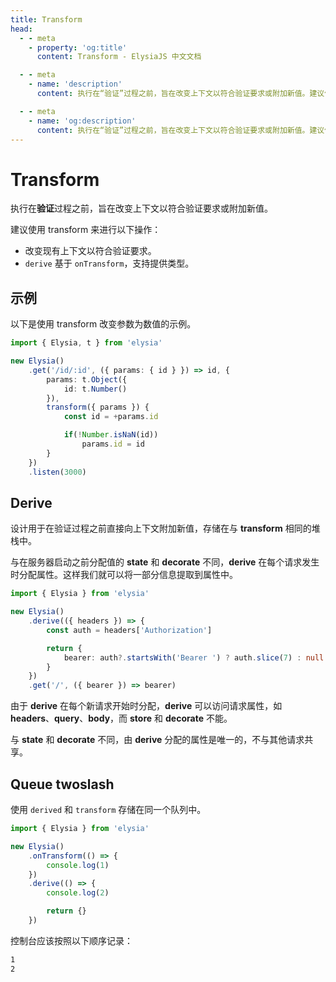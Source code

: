 ```yaml
---
title: Transform
head:
  - - meta
    - property: 'og:title'
      content: Transform - ElysiaJS 中文文档

  - - meta
    - name: 'description'
      content: 执行在“验证”过程之前，旨在改变上下文以符合验证要求或附加新值。建议使用 transform 来进行以下操作：改变现有上下文以符合验证要求。

  - - meta
    - name: 'og:description'
      content: 执行在“验证”过程之前，旨在改变上下文以符合验证要求或附加新值。建议使用 transform 来进行以下操作：改变现有上下文以符合验证要求。
---
```


# Transform

执行在**验证**过程之前，旨在改变上下文以符合验证要求或附加新值。

建议使用 transform 来进行以下操作：

- 改变现有上下文以符合验证要求。
- `derive` 基于 `onTransform`，支持提供类型。

## 示例

以下是使用 transform 改变参数为数值的示例。

```typescript twoslash
import { Elysia, t } from 'elysia'

new Elysia()
    .get('/id/:id', ({ params: { id } }) => id, {
        params: t.Object({
            id: t.Number()
        }),
        transform({ params }) {
            const id = +params.id

            if(!Number.isNaN(id))
                params.id = id
        }
    })
    .listen(3000)
```

## Derive

设计用于在验证过程之前直接向上下文附加新值，存储在与 **transform** 相同的堆栈中。

与在服务器启动之前分配值的 **state** 和 **decorate** 不同，**derive** 在每个请求发生时分配属性。这样我们就可以将一部分信息提取到属性中。

```typescript twoslash
import { Elysia } from 'elysia'

new Elysia()
    .derive(({ headers }) => {
        const auth = headers['Authorization']

        return {
            bearer: auth?.startsWith('Bearer ') ? auth.slice(7) : null
        }
    })
    .get('/', ({ bearer }) => bearer)
```

由于 **derive** 在每个新请求开始时分配，**derive** 可以访问请求属性，如 **headers**、**query**、**body**，而 **store** 和 **decorate** 不能。

与 **state** 和 **decorate** 不同，由 **derive** 分配的属性是唯一的，不与其他请求共享。

## Queue twoslash

使用 `derived` 和 `transform` 存储在同一个队列中。

```typescript twoslash
import { Elysia } from 'elysia'

new Elysia()
    .onTransform(() => {
        console.log(1)
    })
    .derive(() => {
        console.log(2)

        return {}
    })
```

控制台应该按照以下顺序记录：

```bash
1
2
```
